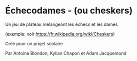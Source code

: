 # Échecodames - (ou cheskers)

Un jeu de plateau mélangeant les échecs et les dames

(exemple: voir https://fr.wikipedia.org/wiki/Cheskers)




Créé pour un projet scolaire

Par Antoine Blondon, Kylian Chapon et Adam Jacquemond
